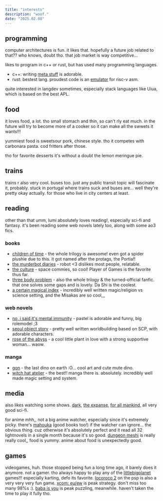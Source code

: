 ```yaml
---
title: "interests"
description: "woof."
date: "2025.02.08"
---
```


## programming

computer architectures is fun. it likes that. hopefully a future job related to that?? who knows, doubt tho. that job market is way competitive...

likes to program in c++ or rust, but has used many programming languages.

- c++: writing  [meta stuff](https://github.com/lumikalt/ranges) is adorable.
- rust: bestest lang. proudest code is an [emulator](https://github.com/lumikalt/scratchy) for risc-v asm.

quite interested in langdev sometimes, especially stack languages like Uiua, which is based on the best APL.

## food

it loves food, a lot. tho small stomach and thin, so can't rly eat much. in the future will try to become more of a cooker so it can make all the swwets it wants!!!

yummiest food is sweetsour pork, chinese style. tho it competes with carbonara pasta. cod fritters after those.

tho for favorite desserts it's without a doubt the lemon meringue pie.

## trains

trains r also very cool. buses too. just any public transit topic will fascinate it, probably. stuck in portugal where trains suck and buses are...
well they're pretty okay actually. for those who live in city centers at least.

## reading

other than that umm, lumi absolutely loves reading!, especially sci-fi and fantasy. it's been reading some web novels lately too, along with some ao3 fics.

### books

- [children of time][childrenoftime] - the whole trilogy is awesome! even got a spider plushie due to this. it got named after the protags, the Portia!!
- [the murderbot diaries][murderbot] - robot \<3 dislikes most people, relatable.
- [the culture][culture] - space commies, so cool! Player of Games is the favorite thus far.
- [three body problem][threebody] - also the whole trilogy & the turned-official fanfic. that one solves some gaps and is lovely. Da Shi is the coolest.
- [a certain magical index][magicalindex] - incredibly well written magic/religion vs science setting, and the Misakas are so cool,,,

### web novels

- [no, i said it's mental immunity][mentalimmunity] - pastel is adorable and funny, big rolemodel ;3
- [seoul object story][seoulobjectstory] - pretty well written worldbuilding based on SCP, with adorable characters.
- [rose of the abyss][roseoftheabyss] - a cool little plant in love with a strong supportive woman... waow.

### manga

- [gon][gon] - the last dino on earth :O... cool art and cute mute dino.
- [witch hat atelier][witchhatatelier] - the best!! manga there is. absolutely. incredibly well made magic setting and system.

## media

also likes watching some shows. [dark][dark], [the expanse][expanse], [for all mankind][forallmankind], all very good sci-fi.

for anime mhh,, not a big anime watcher, especially since it's extremely picky. there's [mahouka][mahouka] (good books too!) if the
watcher can ignore... the obvious thing. cuz otherwise it's absolutely perfect and it read all 32 lightnovels in a single month
because it's so good. [dungeon meshi][dungeonmeshi] is really really cool,, food is yummy. anime about food is unexpectedly good.

## games

videogames, huh. those stopped being fun a long time ago, it barely does it anymore. not a gamer. tho always happy to play any
of the [littlebigplanet][lbp] games!!! especially karting, defo its favorite.
[locoroco 2][locoroco] on the psp is also a very very very fun game.
[xcom: eu/ew][xcom] is peak strategy. don't miss too many 98%s :\).
[baba is you][baba] is peak puzzling, meanwhile. haven't taken the time to play it fully tho.

[childrenoftime]: https://en.wikipedia.org/wiki/Children_of_Time_(novel)
[murderbot]: https://en.wikipedia.org/wiki/The_Murderbot_Diaries
[culture]: https://en.wikipedia.org/wiki/The_Culture
[threebody]: https://en.wikipedia.org/wiki/Remembrance_of_Earth's_Past
[magicalindex]: https://en.wikipedia.org/wiki/A_Certain_Magical_Index
[mentalimmunity]: https://www.novelupdates.com/series/no-i-said-its-mental-immunity
[seoulobjectstory]: https://www.novelupdates.com/series/seoul-object-story
[roseoftheabyss]: https://www.novelupdates.com/series/rose-of-the-abyss
[dark]: https://en.wikipedia.org/wiki/Dark_(TV_series)
[expanse]: https://en.wikipedia.org/wiki/The_Expanse_(TV_series)
[forallmankind]: https://en.wikipedia.org/wiki/For_All_Mankind_(TV_series)
[mahouka]: https://en.wikipedia.org/wiki/The_Irregular_at_Magic_High_School
[dungeonmeshi]: https://en.wikipedia.org/wiki/Delicious_in_Dungeon
[lbp]: https://en.wikipedia.org/wiki/LittleBigPlanet
[locoroco]: https://en.wikipedia.org/wiki/LocoRoco
[xcom]: https://en.wikipedia.org/wiki/XCOM:_Enemy_Unknown
[baba]: https://en.wikipedia.org/wiki/Baba_Is_You
[gon]: https://en.wikipedia.org/wiki/Gon_(manga)
[witchhatatelier]: https://en.wikipedia.org/wiki/Witch_Hat_Atelier

